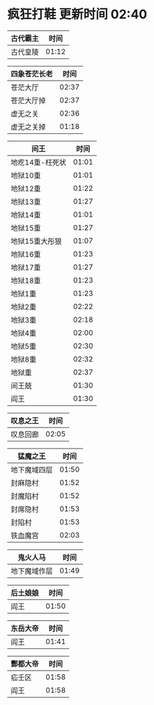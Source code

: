 # 疯狂打鞋 更新时间 02:40

| 古代霸主   | 时间    |
|--------|-------|
| 古代皇陵 | 01:12 |

| 四象苍茫长老   | 时间    |
|--------|-------|
| 苍茫大厅 | 02:37 |
| 苍茫大厅掉 | 02:37 |
| 虚无之关 | 02:36 |
| 虚无之关掉 | 01:18 |

| 间王   | 时间    |
|--------|-------|
| 地疙14重-枉死状 | 01:01 |
| 地狱10重 | 01:01 |
| 地狱12重 | 01:22 |
| 地狱13重 | 01:27 |
| 地狱14重 | 01:01 |
| 地狱15重 | 01:27 |
| 地狱15重大彤狼 | 01:07 |
| 地狱16重 | 01:23 |
| 地狱17重 | 01:27 |
| 地狱18重 | 01:23 |
| 地狱1重 | 01:23 |
| 地狱2重 | 02:22 |
| 地狱3重 | 02:18 |
| 地狱4重 | 02:00 |
| 地狱5重 | 02:30 |
| 地狱8重 | 02:32 |
| 地狱重 | 02:37 |
| 间王兢 | 01:30 |
| 阎王 | 01:30 |

| 叹息之王   | 时间    |
|--------|-------|
| 叹息回廊 | 02:05 |

| 猛魔之王   | 时间    |
|--------|-------|
| 地下魔域四层 | 01:50 |
| 封麻隐村 | 01:52 |
| 封魔陷村 | 01:52 |
| 封席隐村 | 01:53 |
| 封陷村 | 01:53 |
| 铁血魔宫 | 02:03 |

| 鬼火人马   | 时间    |
|--------|-------|
| 地下魔域作层 | 01:49 |

| 后土娘娘   | 时间    |
|--------|-------|
| 阎王 | 01:50 |

| 东岳大帝   | 时间    |
|--------|-------|
| 阎王 | 01:41 |

| 酆都大帝   | 时间    |
|--------|-------|
| 疝壬区 | 01:58 |
| 阎王 | 01:58 |